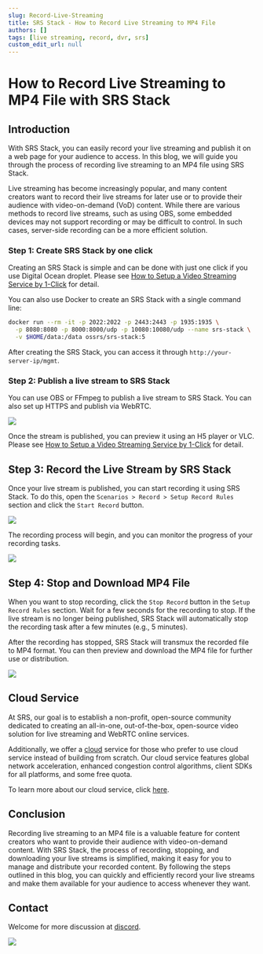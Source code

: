 ```yaml
---
slug: Record-Live-Streaming
title: SRS Stack - How to Record Live Streaming to MP4 File
authors: []
tags: [live streaming, record, dvr, srs]
custom_edit_url: null
---
```


# How to Record Live Streaming to MP4 File with SRS Stack

## Introduction

With SRS Stack, you can easily record your live streaming and publish it on a web page for your audience 
to access. In this blog, we will guide you through the process of recording live streaming to an MP4 file 
using SRS Stack.

<!--truncate-->

Live streaming has become increasingly popular, and many content creators want to record their live streams 
for later use or to provide their audience with video-on-demand (VoD) content. While there are various 
methods to record live streams, such as using OBS, some embedded devices may not support recording or 
may be difficult to control. In such cases, server-side recording can be a more efficient solution. 

### Step 1: Create SRS Stack by one click

Creating an SRS Stack is simple and can be done with just one click if you use Digital Ocean droplet.
Please see [How to Setup a Video Streaming Service by 1-Click](./2022-04-09-SRS-Stack-Tutorial.md) for detail.

You can also use Docker to create an SRS Stack with a single command line:

```bash
docker run --rm -it -p 2022:2022 -p 2443:2443 -p 1935:1935 \
  -p 8080:8080 -p 8000:8000/udp -p 10080:10080/udp --name srs-stack \
  -v $HOME/data:/data ossrs/srs-stack:5
```

After creating the SRS Stack, you can access it through `http://your-server-ip/mgmt`.

### Step 2: Publish a live stream to SRS Stack

You can use OBS or FFmpeg to publish a live stream to SRS Stack. You can also set up HTTPS and publish via WebRTC.

![](/img/blog-2022-04-09-01.png)

Once the stream is published, you can preview it using an H5 player or VLC.
Please see [How to Setup a Video Streaming Service by 1-Click](./2022-04-09-SRS-Stack-Tutorial.md) for detail.

## Step 3: Record the Live Stream by SRS Stack

Once your live stream is published, you can start recording it using SRS Stack. To do this, open the 
`Scenarios > Record > Setup Record Rules` section and click the `Start Record` button. 

![](/img/blog-2023-09-10-01.png)

The recording process will begin, and you can monitor the progress of your recording tasks.

![](/img/blog-2023-09-10-02.png)

## Step 4: Stop and Download MP4 File

When you want to stop recording, click the `Stop Record` button in the `Setup Record Rules` section. Wait for
a few seconds for the recording to stop. If the live stream is no longer being published, SRS Stack will 
automatically stop the recording task after a few minutes (e.g., 5 minutes).

After the recording has stopped, SRS Stack will transmux the recorded file to MP4 format. You can then preview 
and download the MP4 file for further use or distribution.

![](/img/blog-2023-09-10-03.png)

## Cloud Service

At SRS, our goal is to establish a non-profit, open-source community dedicated to creating an all-in-one, 
out-of-the-box, open-source video solution for live streaming and WebRTC online services.

Additionally, we offer a [cloud](/cloud) service for those who prefer to use cloud service instead of building from 
scratch. Our cloud service features global network acceleration, enhanced congestion control algorithms, 
client SDKs for all platforms, and some free quota.

To learn more about our cloud service, click [here](/docs/v6/doc/cloud).

## Conclusion

Recording live streaming to an MP4 file is a valuable feature for content creators who want to provide 
their audience with video-on-demand content. With SRS Stack, the process of recording, stopping, and 
downloading your live streams is simplified, making it easy for you to manage and distribute your recorded 
content. By following the steps outlined in this blog, you can quickly and efficiently record your live 
streams and make them available for your audience to access whenever they want.

## Contact

Welcome for more discussion at [discord](https://discord.gg/bQUPDRqy79).

![](https://ossrs.io/gif/v1/sls.gif?site=ossrs.io&path=/lts/blog-en/2023-09-10-Record-Live-Streaming)
